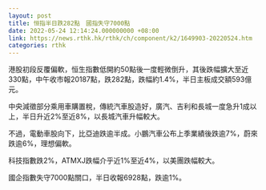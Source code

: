 ```yaml
---
layout: post
title: 恒指半日跌282點　國指失守7000點
date: 2022-05-24 12:14:24.000000000 +08:00
link: https://news.rthk.hk/rthk/ch/component/k2/1649903-20220524.htm
categories: rthk
---
```


港股初段反覆偏軟，恒生指數低開約50點後一度輕微倒升，其後跌幅擴大至近330點，中午收市報20187點，跌282點，跌幅約1.4%，半日主板成交額593億元。

中央減徵部分乘用車購置稅，傳統汽車股造好，廣汽、吉利和長城一度急升1成以上，半日升近2%至近8%，以長城汽車升幅較大。

不過，電動車股向下，比亞迪跌逾半成。小鵬汽車公布上季業績後跌逾7%，蔚來跌逾6%，理想偏軟。

科技指數跌2%，ATMXJ跌幅介乎近1%至近4%，以美團跌幅較大。

國企指數失守7000點關口，半日收報6928點，跌逾1%。

